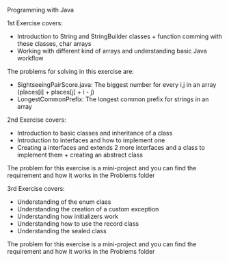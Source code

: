 Programming with Java

1st Exercise covers:
  - Introduction to String and StringBuilder classes + function comming with these classes, char arrays
  - Working with different kind of arrays and understanding basic Java workflow

  The problems for solving in this exercise are:
  - SightseeingPairScore.java: The biggest number for every i,j in an array (places[i] + places[j] + i - j)
  - LongestCommonPrefix: The longest common prefix for strings in an array

2nd Exercise covers:
  - Introduction to basic classes and inheritance of a class
  - Introduction to interfaces and how to implement one
  - Creating a interfaces and extends 2 more interfaces and a class to implement them + creating an abstract class

  The problem for this exercise is a mini-project and you can find the requirement and how it works in the Problems folder

 3rd Exercise covers:
   - Understanding of the enum class
   - Understanding the creation of a custom exception
   - Understanding how initializers work
   - Understanding how to use the record class
   - Understanding the sealed class

  The problem for this exercise is a mini-project and you can find the requirement and how it works in the Problems folder
